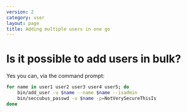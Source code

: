 ```yaml
---
version: 2
category: user
layout: page
title: Adding multiple users in one go
---
```

# Is it possible to add users in bulk?

Yes you can, via the command prompt:

```bash
for name in user1 user2 user3 user4 user5; do
	bin/add_user -u $name --name $name --isadmin
	bin/seccubus_passwd -u $name -p=NotVerySecureThisIs
done
```
